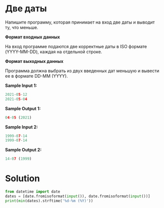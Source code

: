 # Две даты

Напишите программу, которая принимает на вход две даты и выводит ту, что меньше.

**Формат входных данных**

На вход программе подаются две корректные даты в ISO формате (YYYY-MM-DD), каждая на отдельной строке.

**Формат выходных данных**

Программа должна выбрать из двух введенных дат меньшую и вывести ее в формате DD-MM (YYYY).

**Sample Input 1:**

```python
2021-05-12
2021-05-04
```

**Sample Output 1:**

```python
04-05 (2021)
```

**Sample Input 2:**

```python
1999-07-14
1999-07-14
```

**Sample Output 2:**

```python
14-07 (1999)
```

# Solution

```python
from datetime import date
dates = [date.fromisoformat(input()), date.fromisoformat(input())]
print(min(dates).strftime('%d-%m (%Y)'))
```